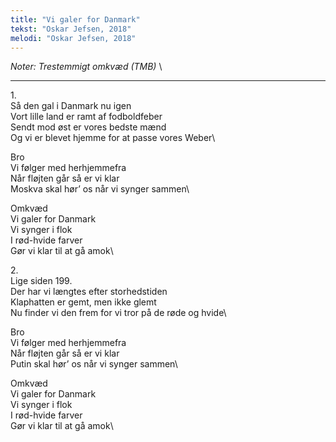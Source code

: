 ```yaml
---
title: "Vi galer for Danmark"
tekst: "Oskar Jefsen, 2018"
melodi: "Oskar Jefsen, 2018"
---
```

*Noter: Trestemmigt omkvæd (TMB)* \

***

1\.\
Så den gal i Danmark nu igen\
Vort lille land er ramt af fodboldfeber\
Sendt mod øst er vores bedste mænd\
Og vi er blevet hjemme for at passe vores Weber\

Bro\
Vi følger med herhjemmefra\
Når fløjten går så er vi klar\
Moskva skal hør’ os når vi synger sammen\

Omkvæd\
Vi galer for Danmark\
Vi synger i flok\
I rød-hvide farver\
Gør vi klar til at gå amok\

2\.\
Lige siden 199\.\
Der har vi længtes efter storhedstiden\
Klaphatten er gemt, men ikke glemt\
Nu finder vi den frem for vi tror på de røde og hvide\

Bro\
Vi følger med herhjemmefra\
Når fløjten går så er vi klar\
Putin skal hør’ os når vi synger sammen\

Omkvæd\
Vi galer for Danmark\
Vi synger i flok\
I rød-hvide farver\
Gør vi klar til at gå amok\
